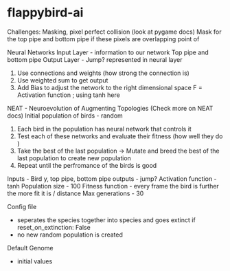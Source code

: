 # flappybird-ai

Challenges: Masking, pixel perfect collision (look at pygame docs)
Mask for the top pipe and bottom pipe
if these pixels are overlapping
point of

Neural Networks
Input Layer - information to our network
Top pipe and bottom pipe
Output Layer - Jump? represented in neural layer

1. Use connections and weights (how strong the connection is)
2. Use weighted sum to get output
3. Add Bias to adjust the network to the right dimensional space
   F = Activation function ; using tanh here

NEAT - Neuroevolution of Augmenting Topologies (Check more on NEAT docs)
Initial population of birds - random

1. Each bird in the population has neural network that controls it
2. Test each of these networks and evaluate their fitness (how well they do )
3. Take the best of the last population -> Mutate and breed the best of the last population to create new population
4. Repeat until the perfromance of the birds is good

Inputs - Bird y, top pipe, bottom pipe
outputs - jump?
Activation function - tanh
Population size - 100
Fitness function - every frame the bird is further the more fit it is / distance
Max generations - 30

Config file

- seperates the species together into species and goes extinct if reset_on_extinction: False
- no new random population is created

Default Genome

- initial values
